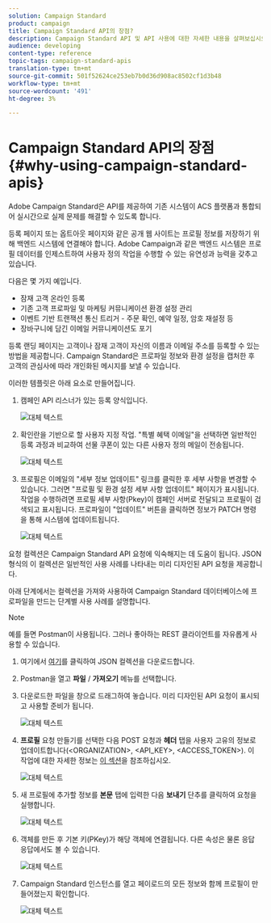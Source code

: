 ```yaml
---
solution: Campaign Standard
product: campaign
title: Campaign Standard API의 장점?
description: Campaign Standard API 및 API 사용에 대한 자세한 내용을 살펴보십시오.
audience: developing
content-type: reference
topic-tags: campaign-standard-apis
translation-type: tm+mt
source-git-commit: 501f52624ce253eb7b0d36d908ac8502cf1d3b48
workflow-type: tm+mt
source-wordcount: '491'
ht-degree: 3%

---
```



# Campaign Standard API의 장점 {#why-using-campaign-standard-apis}

Adobe Campaign Standard은 API를 제공하여 기존 시스템이 ACS 플랫폼과 통합되어 실시간으로 실제 문제를 해결할 수 있도록 합니다.

등록 페이지 또는 옵트아웃 페이지와 같은 공개 웹 사이트는 프로필 정보를 저장하기 위해 백엔드 시스템에 연결해야 합니다. Adobe Campaign과 같은 백엔드 시스템은 프로필 데이터를 인제스트하여 사용자 정의 작업을 수행할 수 있는 유연성과 능력을 갖추고 있습니다.

다음은 몇 가지 예입니다.

* 잠재 고객 온라인 등록
* 기존 고객 프로파일 및 마케팅 커뮤니케이션 환경 설정 관리
* 이벤트 기반 트랜잭션 통신 트리거 - 주문 확인, 예약 일정, 암호 재설정 등
* 장바구니에 담긴 이메일 커뮤니케이션도 포기

등록 랜딩 페이지는 고객이나 잠재 고객이 자신의 이름과 이메일 주소를 등록할 수 있는 방법을 제공합니다. Campaign Standard은 프로파일 정보와 환경 설정을 캡처한 후 고객의 관심사에 따라 개인화된 메시지를 보낼 수 있습니다.

이러한 템플릿은 아래 요소로 만들어집니다.

1. 캠페인 API 리스너가 있는 등록 양식입니다.

   ![대체 텍스트](assets/apis_uc1.png)

1. 확인란을 기반으로 할 사용자 지정 작업. &quot;특별 혜택 이메일&quot;을 선택하면 일반적인 등록 과정과 비교하여 선물 쿠폰이 있는 다른 사용자 정의 메일이 전송됩니다.

   ![대체 텍스트](assets/apis_uc2.png)

1. 프로필은 이메일의 &quot;세부 정보 업데이트&quot; 링크를 클릭한 후 세부 사항을 변경할 수 있습니다. 그러면 &quot;프로필 및 환경 설정 세부 사항 업데이트&quot; 페이지가 표시됩니다. 작업을 수행하려면 프로필 세부 사항(Pkey)이 캠페인 서버로 전달되고 프로필이 검색되고 표시됩니다. 프로파일이 &quot;업데이트&quot; 버튼을 클릭하면 정보가 PATCH 명령을 통해 시스템에 업데이트됩니다.

   ![대체 텍스트](assets/apis_uc3.png)

요청 컬렉션은 Campaign Standard API 요청에 익숙해지는 데 도움이 됩니다. JSON 형식의 이 컬렉션은 일반적인 사용 사례를 나타내는 미리 디자인된 API 요청을 제공합니다.

아래 단계에서는 컬렉션을 가져와 사용하여 Campaign Standard 데이터베이스에 프로파일을 만드는 단계별 사용 사례를 설명합니다.

>[!NOTE]
>
>예를 들면 Postman이 사용됩니다. 그러나 좋아하는 REST 클라이언트를 자유롭게 사용할 수 있습니다.

1. 여기에서 [여기](https://helpx.adobe.com/content/dam/help/en/campaign/kb/working-with-acs-api/_jcr_content/main-pars/download_section/download-1/KB_postman_collection.json.zip)를 클릭하여 JSON 컬렉션을 다운로드합니다.

1. Postman을 열고 **파일** / **가져오기** 메뉴를 선택합니다.

1. 다운로드한 파일을 창으로 드래그하여 놓습니다. 미리 디자인된 API 요청이 표시되고 사용할 준비가 됩니다.

   ![대체 텍스트](assets/postman_collection.png)

1. **프로필** 요청 만들기를 선택한 다음 POST 요청과 **헤더** 탭을 사용자 고유의 정보로 업데이트합니다(&lt;ORGANIZATION>, &lt;API_KEY>, &lt;ACCESS_TOKEN>). 이 작업에 대한 자세한 정보는 [이 섹션](../../api/using/setting-up-api-access.md)을 참조하십시오.

   ![대체 텍스트](assets/postman_uc1.png)

1. 새 프로필에 추가할 정보를 **본문** 탭에 입력한 다음 **보내기** 단추를 클릭하여 요청을 실행합니다.

   ![대체 텍스트](assets/postman_uc2.png)

1. 객체를 만든 후 기본 키(PKey)가 해당 객체에 연결됩니다. 다른 속성은 물론 응답 응답에서도 볼 수 있습니다.

   ![대체 텍스트](assets/postman_uc3.png)

1. Campaign Standard 인스턴스를 열고 페이로드의 모든 정보와 함께 프로필이 만들어졌는지 확인합니다.

   ![대체 텍스트](assets/postman_uc4.png)

